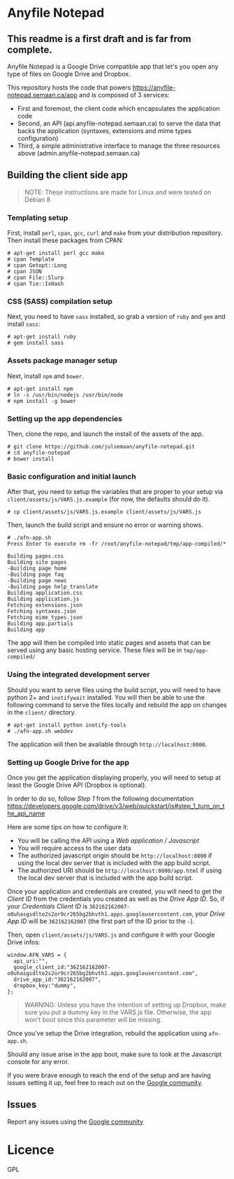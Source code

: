 # Anyfile Notepad

## This readme is a first draft and is far from complete.

Anyfile Notepad is a Google Drive compatible app that let's you open any type of files on Google Drive and Dropbox.

This repository hosts the code that powers https://anyfile-notepad.semaan.ca/app and is composed of 3 services:
- First and foremost, the client code which encapsulates the application code
- Second, an API (api.anyfile-notepad.semaan.ca) to serve the data that backs the application (syntaxes, extensions and mime types configuration)
- Third, a simple administrative interface to manage the three resources above (admin.anyfile-notepad.semaan.ca)

## Building the client side app

> NOTE: These instructions are made for Linux and were tested on Debian 8

### Templating setup

First, install `perl`, `cpan`, `gcc`, `curl` and `make` from your distribution repository. Then install these packages from CPAN:

```
# apt-get install perl gcc make
# cpan Template
# cpan Getopt::Long
# cpan JSON
# cpan File::Slurp
# cpan Tie::IxHash
```

### CSS (SASS) compilation setup

Next, you need to have `sass` installed, so grab a version of `ruby` and `gem` and install `sass`:
```
# apt-get install ruby
# gem install sass
```

### Assets package manager setup

Next, install `npm` and `bower`.

```
# apt-get install npm
# ln -s /usr/bin/nodejs /usr/bin/node
# npm install -g bower
```

### Setting up the app dependencies

Then, clone the repo, and launch the install of the assets of the app.

```
# git clone https://github.com/julsemaan/anyfile-notepad.git
# cd anyfile-notepad
# bower install
```

### Basic configuration and initial launch

After that, you need to setup the variables that are proper to your setup via `client/assets/js/VARS.js.example` (for now, the defaults should do it).

```
# cp client/assets/js/VARS.js.example client/assets/js/VARS.js
```

Then, launch the build script and ensure no error or warning shows.

```
# ./afn-app.sh 
Press Enter to execute rm -fr /root/anyfile-notepad/tmp/app-compiled/*

Building pages.css
Building site pages
-Building page home
-Building page faq
-Building page news
-Building page help_translate
Building application.css
Building application.js
Fetching extensions.json
Fetching syntaxes.json
Fetching mime_types.json
Building app.partials
Building app
```

The app will then be compiled into static pages and assets that can be served using any basic hosting service. These files will be in `tmp/app-compiled/`

### Using the integrated development server

Should you want to serve files using the build script, you will need to have python 2+ and `inotifywait` installed. You will then be able to use the following command to serve the files locally and rebuild the app on changes in the `client/` directory.

```
# apt-get install python inotify-tools
# ./afn-app.sh webdev
```

The application will then be available through `http://localhost:8000`.

### Setting up Google Drive for the app

Once you get the application displaying properly, you will need to setup at least the Google Drive API (Dropbox is optional). 

In order to do so, follow *Step 1* from the following documentation https://developers.google.com/drive/v3/web/quickstart/js#step_1_turn_on_the_api_name

Here are some tips on how to configure it:
 * You will be calling the API using a *Web application / Javascript*
 * You will require access to the user data
 * The authorized javascript origin should be `http://localhost:8000` if using the local dev server that is included with the app build script.
 * The authorized URI should be `http://localhost:8000/app.html` if using the local dev server that is included with the app build script.

Once your application and credentials are created, you will need to get the *Client ID* from the credentials you created as well as the *Drive App ID*. So, if your *Credentials Client ID* is `362162162007-o0uhasgsdlte2s2or9cr265bg2bhvth1.apps.googleusercontent.com`, your *Drive App ID* will be `362162162007` (the first part of the ID prior to the `-`).

Then, open `client/assets/js/VARS.js` and configure it with your Google Drive infos:

```
window.AFN_VARS = {
  api_uri:"",
  google_client_id:"362162162007-o0uhasgsdlte2s2or9cr265bg2bhvth1.apps.googleusercontent.com",
  drive_app_id:"362162162007",
  dropbox_key:"dummy",
};
```

> WARNING: Unless you have the intention of setting up Dropbox, make sure you put a dummy key in the VARS.js file. Otherwise, the app won't boot since this parameter will be missing.

Once you've setup the Drive integration, rebuild the application using `afn-app.sh`.

Should any issue arise in the app boot, make sure to look at the Javascript console for any error.

If you were brave enough to reach the end of the setup and are having issues setting it up, feel free to reach out on the [Google community](http://bit.ly/afn-community).

## Issues

Report any issues using the [Google community](http://bit.ly/afn-community)

# Licence

GPL
